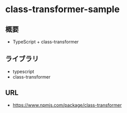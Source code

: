 # class-transformer-sample

## 概要

- TypeScript + class-transformer

## ライブラリ

- typescript
- class-transformer

## URL

- https://www.npmjs.com/package/class-transformer
